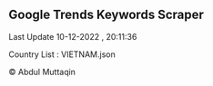 

## Google Trends Keywords Scraper 
 
Last Update 10-12-2022 , 20:11:36

Country List :
VIETNAM.json



© Abdul Muttaqin 
